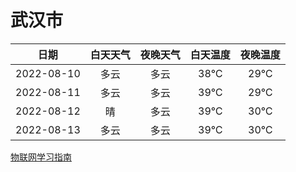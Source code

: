 # 武汉市
|日期|白天天气|夜晚天气|白天温度|夜晚温度|
|:--:|:--:|:--:|:--:|:--:|
|2022-08-10|多云|多云|38℃|29℃|
|2022-08-11|多云|多云|39℃|29℃|
|2022-08-12|晴|多云|39℃|30℃|
|2022-08-13|多云|多云|39℃|30℃|
 
[物联网学习指南](http://doc.lziqi.top/IoT)
